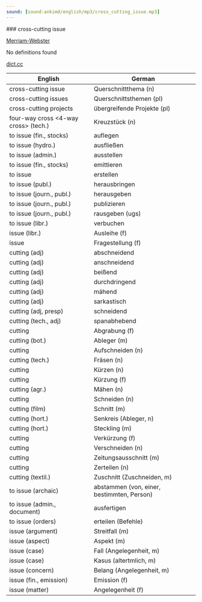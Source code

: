 ```yaml
---
sound: [sound:ankimd/english/mp3/cross_cutting_issue.mp3]
---
```


\### cross-cutting issue

[Merriam-Webster](https://www.merriam-webster.com/dictionary/cross-cutting+issue)

No definitions found

[dict.cc](https://www.dict.cc/cross-cutting+issue)

| English        | German       |
| -------------- | ------------ |
| cross-cutting issue | Querschnittthema (n) |
| cross-cutting issues | Querschnittsthemen (pl) |
| cross-cutting projects | übergreifende Projekte (pl) |
| four-way cross <4-way cross> (tech.) | Kreuzstück (n) |
| to issue (fin., stocks) | auflegen |
| to issue (hydro.) | ausfließen |
| to issue (admin.) | ausstellen |
| to issue (fin., stocks) | emittieren |
| to issue | erstellen |
| to issue (publ.) | herausbringen |
| to issue (journ., publ.) | herausgeben |
| to issue (journ., publ.) | publizieren |
| to issue (journ., publ.) | rausgeben (ugs) |
| to issue (libr.) | verbuchen |
| issue (libr.) | Ausleihe (f) |
| issue | Fragestellung (f) |
| cutting (adj) | abschneidend |
| cutting (adj) | anschneidend |
| cutting (adj) | beißend |
| cutting (adj) | durchdringend |
| cutting (adj) | mähend |
| cutting (adj) | sarkastisch |
| cutting (adj, presp) | schneidend |
| cutting (tech., adj) | spanabhebend |
| cutting | Abgrabung (f) |
| cutting (bot.) | Ableger (m) |
| cutting | Aufschneiden (n) |
| cutting (tech.) | Fräsen (n) |
| cutting | Kürzen (n) |
| cutting | Kürzung (f) |
| cutting (agr.) | Mähen (n) |
| cutting | Schneiden (n) |
| cutting (film) | Schnitt (m) |
| cutting (hort.) | Senkreis (Ableger, n) |
| cutting (hort.) | Steckling (m) |
| cutting | Verkürzung (f) |
| cutting | Verschneiden (n) |
| cutting | Zeitungsausschnitt (m) |
| cutting | Zerteilen (n) |
| cutting (textil.) | Zuschnitt (Zuschneiden, m) |
| to issue (archaic) | abstammen (von, einer, bestimmten, Person) |
| to issue (admin., document) | ausfertigen |
| to issue (orders) | erteilen (Befehle) |
| issue (argument) | Streitfall (m) |
| issue (aspect) | Aspekt (m) |
| issue (case) | Fall (Angelegenheit, m) |
| issue (case) | Kasus (altertmlich, m) |
| issue (concern) | Belang (Angelegenheit, m) |
| issue (fin., emission) | Emission (f) |
| issue (matter) | Angelegenheit (f) |
